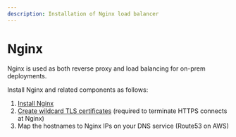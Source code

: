 ```yaml
---
description: Installation of Nginx load balancer
---
```


# Nginx

Nginx is used as both reverse proxy and load balancing for on-prem deployments.&#x20;

Install Nginx and related components as follows:

1. [Install Nginx](https://github.com/OpenG2P/openg2p-deployment/tree/main/kubernetes/nginx)
2. [Create wildcard TLS certificates](../../deployment-guide/ssl-certificates-using-letsencrypt.md) (required to terminate HTTPS connects at Nginx)
3. Map the hostnames to Nginx IPs on your DNS service (Route53 on AWS)


